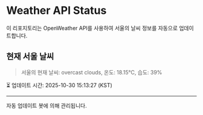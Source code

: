 
# Weather API Status

이 리포지토리는 OpenWeather API를 사용하여 서울의 날씨 정보를 자동으로 업데이트합니다.

## 현재 서울 날씨
> 서울의 현재 날씨: overcast clouds, 온도: 18.15°C, 습도: 39%

⏳ 업데이트 시간: 2025-10-30 15:13:27 (KST)

---
자동 업데이트 봇에 의해 관리됩니다.
